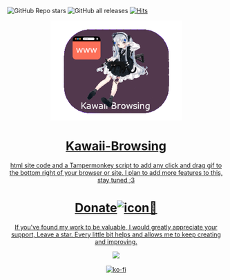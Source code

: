 ![GitHub Repo stars](https://img.shields.io/github/stars/NullPounce/Kawaii-Browsing?style=social) 
![GitHub all releases](https://img.shields.io/github/downloads/NullPounce/Kawaii-Browsing/total) 
[![Hits](https://hits.seeyoufarm.com/api/count/incr/badge.svg?url=https%3A%2F%2Fgithub.com%2FNullPounce%2FKawaii-Browsing&count_bg=%2379C83D&title_bg=%23555555&icon=&icon_color=%23E7E7E7&title=hits&edge_flat=false)](https://hits.seeyoufarm.com)

<div align="center">
  <a href="https://github.com/NullPounce/Kawaii-Browsing">
    <img src="https://github.com/NullPounce/Kawaii-Browsing/blob/main/hk.gif?raw=true" 
  </a>









# Kawaii-Browsing
html site code and a Tampermonkey script to add any click and drag gif to the bottom right of your browser or site.
I plan to add more features to this, stay tuned ;3






# Donate![icon](https://user-images.githubusercontent.com/28081004/214497772-e0d74e0c-66ca-4e1c-a88f-d0709b62890d.png)💜








If you've found my work to be valuable, I would greatly appreciate your support, Leave a star. Every little bit helps and allows me to keep creating and improving.

<a href="https://www.buymeacoffee.com/NullPounce"><img src="https://img.buymeacoffee.com/button-api/?text=Buy me a coffee <3&emoji=&slug=NullPounce&button_colour=BD5FFF&font_colour=ffffff&font_family=Comic&outline_colour=000000&coffee_colour=FFDD00" /></a>

[![ko-fi](https://ko-fi.com/img/githubbutton_sm.svg)](https://ko-fi.com/X8X6I1K9I)
